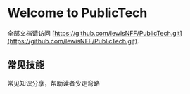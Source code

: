 # Welcome to PublicTech

全部文档请访问 [https://github.com/lewisNFF/PublicTech.git](https://github.com/lewisNFF/PublicTech.git).

## 常见技能

常见知识分享，帮助读者少走弯路